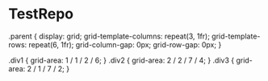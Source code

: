# TestRepo

.parent {
display: grid;
grid-template-columns: repeat(3, 1fr);
grid-template-rows: repeat(6, 1fr);
grid-column-gap: 0px;
grid-row-gap: 0px;
}

.div1 { grid-area: 1 / 1 / 2 / 6; }
.div2 { grid-area: 2 / 2 / 7 / 4; }
.div3 { grid-area: 2 / 1 / 7 / 2; }

<html>
  <body>
    <div class="parent">
      <div class="div1"> </div>
      <div class="div2"> </div>
      <div class="div3"> </div>
    </div>
  </body>
</html>





